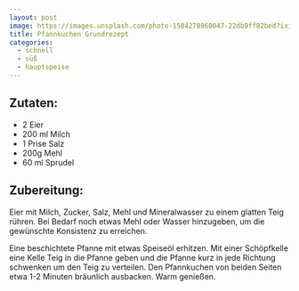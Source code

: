 ```yaml
---
layout: post
image: https://images.unsplash.com/photo-1584278860047-22db9ff82bed?ixid=MXwxMjA3fDB8MHxzZWFyY2h8OHx8Y3JlcGVzfGVufDB8MHwwfA%3D%3D&ixlib=rb-1.2.1&auto=format&fit=crop&w=1000&q=60
title: Pfannkuchen Grundrezept
categories:
  - schnell
  - süß
  - hauptspeise
---
```


## Zutaten:
- 2 Eier
- 200 ml Milch
- 1 Prise Salz
- 200g Mehl
- 60 ml Sprudel

## Zubereitung:

Eier mit Milch, Zucker, Salz, Mehl und Mineralwasser zu einem glatten Teig rühren. Bei Bedarf noch etwas Mehl oder Wasser hinzugeben, um die gewünschte Konsistenz zu erreichen.

Eine beschichtete Pfanne mit etwas Speiseöl erhitzen. Mit einer Schöpfkelle eine Kelle Teig in die Pfanne geben und die Pfanne kurz in jede Richtung schwenken um den Teig zu verteilen. Den Pfannkuchen von beiden Seiten etwa 1-2 Minuten bräunlich ausbacken. Warm genießen.
